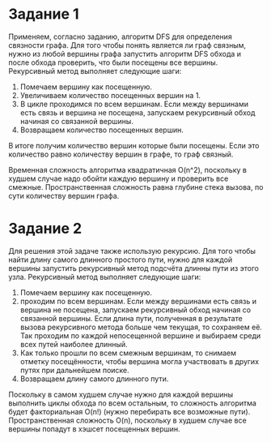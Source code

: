 ﻿# Задание 1
 
   Применяем, согласно заданию, алгоритм DFS для определения связности графа. Для того чтобы понять является ли граф 
связным, нужно из любой вершины графа запустить алгоритм DFS обхода и после обхода проверить, что были посещены все вершины.
   Рекурсивный метод выполняет следующие шаги:
   1) Помечаем вершину как посещенную.
   2) Увеличиваем количество посещенных вершин на 1.
   3) В цикле проходимся по всем вершинам. Если между вершинами есть связь и вершина не посещена, запускаем рекурсивный 
обход начиная со связанной вершины.
   4) Возвращаем количество посещенных вершин.
   
   В итоге получим количество вершин которые были посещены. Если это количество равно количеству вершин в графе, то граф 
   связный.
   
   Временная сложность алгоритма квадратичная O(n^2), поскольку в худшем случае надо обойти каждую вершину и проверить все смежные.
   Пространственная сложность равна глубине стека вызова, по сути количеству вершин графа.

# Задание 2

   Для решения этой задаче также использую рекурсию. Для того чтобы найти длину самого длинного простого пути, нужно для 
каждой вершины запустить рекурсивный метод подсчёта длинны пути из этого узла.
   Рекурсивный метод выполняет следующие шаги:
   1) Помечаем вершину как посещенную.
   2) проходим по всем вершинам. Если между вершинами есть связь и вершина не посещена, запускаем рекурсивный 
обход начиная со связанной вершины. Если длина пути, полученная в результате вызова рекурсивного метода больше чем текущая,
то сохраняем её. Так проходим по каждой непосещенной вершине и выбираем среди всех путей наиболее длинный.
   3) Как только прошли по всем смежным вершинам, то снимаем отметку посещённости, чтобы вершина могла участвовать в 
других путях при дальнейшем поиске. 
   4) Возвращаем длину самого длинного пути. 

   Поскольку в самом худшем случае нужно для каждой вершины выполнить циклы обхода по всем остальным, то сложность алгоритма 
   будет факториальная O(n!) (нужно перебирать все возможные пути). Пространственная сложность O(n), поскольку в худшем 
   случае все вершины попадут в хэшсет посещенных вершин.